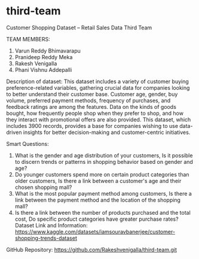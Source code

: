 # third-team

Customer Shopping Dataset – Retail Sales Data
Third Team

TEAM MEMBERS:
1.	Varun Reddy Bhimavarapu
2.	Pranideep Reddy Meka
3.	Rakesh Venigalla
4.	Phani Vishnu Addepalli

Description of dataset:
This dataset includes a variety of customer buying preference-related variables, gathering crucial data for companies looking to better understand their customer base. Customer age, gender, buy volume, preferred payment methods, frequency of purchases, and feedback ratings are among the features. Data on the kinds of goods bought, how frequently people shop when they prefer to shop, and how they interact with promotional offers are also provided. This dataset, which includes 3900 records, provides a base for companies wishing to use data-driven insights for better decision-making and customer-centric initiatives.

Smart Questions:
1.	What is the gender and age distribution of your customers, Is it possible to discern trends or patterns in shopping behavior based on gender and age?
2.	Do younger customers spend more on certain product categories than older customers, Is there a link between a customer's age and their chosen shopping mall?
3.	What is the most popular payment method among customers, Is there a link between the payment method and the location of the shopping mall?
4.	Is there a link between the number of products purchased and the total cost, Do specific product categories have greater purchase rates?
Dataset Link and Information:
https://www.kaggle.com/datasets/iamsouravbanerjee/customer-shopping-trends-dataset

GitHub Repository:
https://github.com/Rakeshvenigalla/third-team.git

